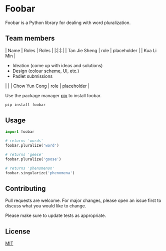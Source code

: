 # Foobar

Foobar is a Python library for dealing with word pluralization.

## Team members

| Name | Roles | Roles |
|:|:|:|
| Tan Jie Sheng | role | placeholder |
| Kua Li Min | <ul><li>Ideation (come up with ideas and solutions)</li><li>Design (colour scheme, UI, etc.)</li><li>Padlet submissions</li></ul> |  |
| Chow Yun Cong | role | placeholder |


Use the package manager [pip](https://pip.pypa.io/en/stable/) to install foobar.

```bash
pip install foobar
```

## Usage

```python
import foobar

# returns 'words'
foobar.pluralize('word')

# returns 'geese'
foobar.pluralize('goose')

# returns 'phenomenon'
foobar.singularize('phenomena')
```

## Contributing
Pull requests are welcome. For major changes, please open an issue first to discuss what you would like to change.

Please make sure to update tests as appropriate.

## License
[MIT](https://choosealicense.com/licenses/mit/)
